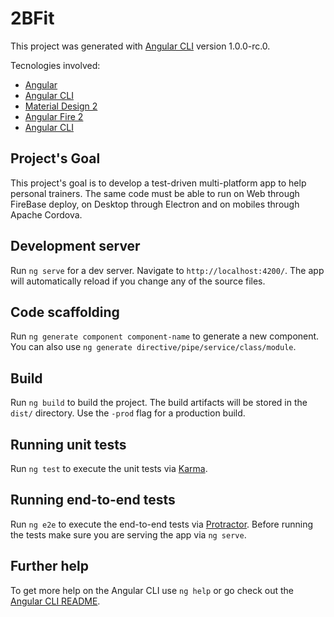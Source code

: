 # 2BFit

This project was generated with [Angular CLI](https://github.com/angular/angular-cli) version 1.0.0-rc.0.

Tecnologies involved:

 * [Angular](https://github.com/angular/angular)
 * [Angular CLI](https://github.com/angular/angular-cli)
 * [Material Design 2](https://github.com/angular/material2)
 * [Angular Fire 2](https://github.com/angular/angularfire2)
 * [Angular CLI](https://github.com/angular/angular-cli)

## Project's Goal

This project's goal is to develop a test-driven multi-platform app to help personal trainers.
The same code must be able to run on Web through FireBase deploy, on Desktop through Electron and on mobiles through Apache Cordova.

## Development server
Run `ng serve` for a dev server. Navigate to `http://localhost:4200/`. The app will automatically reload if you change any of the source files.

## Code scaffolding

Run `ng generate component component-name` to generate a new component. You can also use `ng generate directive/pipe/service/class/module`.

## Build

Run `ng build` to build the project. The build artifacts will be stored in the `dist/` directory. Use the `-prod` flag for a production build.

## Running unit tests

Run `ng test` to execute the unit tests via [Karma](https://karma-runner.github.io).

## Running end-to-end tests

Run `ng e2e` to execute the end-to-end tests via [Protractor](http://www.protractortest.org/).
Before running the tests make sure you are serving the app via `ng serve`.

## Further help

To get more help on the Angular CLI use `ng help` or go check out the [Angular CLI README](https://github.com/angular/angular-cli/blob/master/README.md).
